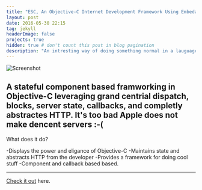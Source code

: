 ```yaml
---
title: "ESC, An Objective-C Internet Development Framework Using Embedable Stateful Components"
layout: post
date: 2016-05-30 22:15
tag: jekyll
headerImage: false
projects: true
hidden: true # don't count this post in blog pagination
description: "An intresting way of doing something normal in a lauguage you would never expect to do it in."
---
```


![Screenshot](https://raw.githubusercontent.com/ev0l/ev0l.github.com/master/assets/images/ECSCounter.png)

A stateful component based framworking in Objective-C leveraging grand centrial dispatch, blocks, server state, callbacks, and completly abstractes HTTP. It's too bad Apple does not make dencent servers :-(
---

What does it do?

-Displays the power and eligance of Objective-C
-Maintains state and abstracts HTTP from the developer 
-Provides a framework for doing cool stuff 
-Component and callback based based. 

---

[Check it out](http://ev0l.github.com/ECS/) here.
